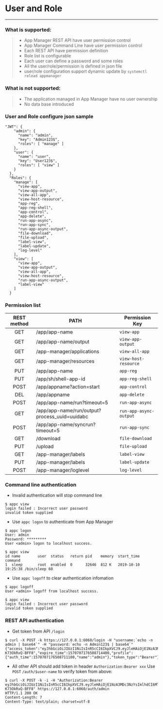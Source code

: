 # User and Role

------

### What is supported:

> * App Manager REST API have user permission control
> * App Manager Command Line have user permission control
> * Each REST API have permission definition
> * Role list is configurable 
> * Each user can define a password and some roles
> * All the user/role/permission is defined in json file
> * user/role configuration support dynamic update by `systemctl reload appmanager`

### What is **not** supported:
> * The application managed in App Manager have no user ownership
> * No data base introduced

### User and Role configure json sample

```shell
"JWT": {
    "admin": {
      "name": "admin",
      "key": "Admin123$",
      "roles": [ "manage" ]
    },
    "user": {
      "name": "user",
      "key": "User123$",
      "roles": [ "view" ]
    }
  },
  "Roles": {
    "manage": [
      "view-app",
      "view-app-output",
      "view-all-app",
      "view-host-resource",
      "app-reg",
      "app-reg-shell",
      "app-control",
      "app-delete",
      "run-app-async",
      "run-app-sync",
      "run-app-async-output",
      "file-download",
      "file-upload",
      "label-view",
      "label-update",
      "log-level"
    ],
    "view": [
      "view-app",
      "view-app-output",
      "view-all-app",
      "view-host-resource",
      "run-app-async-output",
      "label-view"
    ]
  }
```

### Permission list

| REST method        |  PATH   |  Permission Key |
| :--------:   | -----  | ----  |
| GET     | /app/app-name |   `view-app`     |
| GET        |   /app/app-name/output  |   `view-app-output`   |
| GET     | /app-manager/applications |   `view-all-app`     |
| GET     | /app-manager/resources |   `view-host-resource`     |
| PUT     | /app/app-name |   `app-reg`     |
| PUT     | /app/sh/shell-app-id |   `app-reg-shell`     |
| POST     | /app/appname?action=start |   `app-control`     |
| DEL     | /app/appname |   `app-delete`    |
| POST     | /app/app-name/run?timeout=5 |   `run-app-async`  |
| GET     | /app/app-name/run/output?process_uuid=uuidabc | `run-app-async-output`  |
| POST     | /app/app-name/syncrun?timeout=5 | `run-app-sync`  |
| GET     | /download | `file-download`  |
| PUT     | /upload | `file-upload`  |
| GET     | /app-manager/labels | `label-view`  |
| PUT     | /app-manager/labels | `label-update`  |
| POST    | /app-manager/loglevel | `log-level`  |


### Command line authentication

 - Invalid authentication will stop command line

```shell
$ appc view
login failed : Incorrect user password
invalid token supplied
```
 - Use `appc logon` to authenticate from App Manager

```shell
$ appc logon
User: admin
Password: *********
User <admin> logon to localhost success.

$ appc view
id name        user  status   return pid    memory  start_time          command
1  sleep       root  enabled  0      32646  812 K   2019-10-10 19:25:38 /bin/sleep 60
```

 - Use `appc logoff` to clear authentication infomation

```shell
$ appc logoff
User <admin> logoff from localhost success.

$ appc view
login failed : Incorrect user password
invalid token supplied
```

### REST API authentication

 - Get token from API  `/login`

```shell
$ curl -X POST -k https://127.0.0.1:6060/login -H "username:`echo -n admin | base64`" -H "password:`echo -n Admin123$ | base64`"
{"access_token":"eyJhbGciOiJIUzI1NiIsInR5cCI6IkpXVCJ9.eyJleHAiOjE1NzA3MDc3NzYsImlhdCI6MTU3MDcwNzE3NiwiaXNzIjoiYXBwbWdyLWF1dGgwIiwibmFtZSI6ImFkbWluIn0.CF_jXy4IrGpl0HKvM8Vh_T7LsGTGO-K73OkRxQ-BFF8","expire_time":1570707176508714400,"profile":{"auth_time":1570707176508711100,"name":"admin"},"token_type":"Bearer"}
```

 - All other API should add token in header `Authorization:Bearer xxx`
 Use `POST` `/auth/$user-name` to verify token from above:
```shell
$ curl -X POST -k -i -H "Authorization:Bearer eyJhbGciOiJIUzI1NiIsInR5cCI6IkpXVCJ9.eyJleHAiOjE1NzA3MDc3NzYsImlhdCI6MTU3MDcwNzE3NiwiaXNzIjoiYXBwbWdyLWF1dGgwIiwibmFtZSI6ImFkbWluIn0.CF_jXy4IrGpl0HKvM8Vh_T7LsGTGO-K73OkRxQ-BFF8" https://127.0.0.1:6060/auth/admin
HTTP/1.1 200 OK
Content-Length: 7
Content-Type: text/plain; charset=utf-8
```